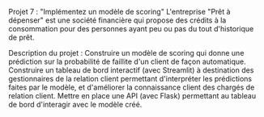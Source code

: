 Projet 7 : "Implémentez un modèle de scoring"
L'entreprise "Prêt à dépenser" est une société financière qui propose des crédits à la consommation pour des personnes ayant peu ou pas du tout d'historique de prêt.

Description du projet :
Construire un modèle de scoring qui donne une prédiction sur la probabilité de faillite d'un client de façon automatique.
Construire un tableau de bord interactif (avec Streamlit) à destination des gestionnaires de la relation client permettant d'interpréter les prédictions faites par le modèle, et d'améliorer la connaissance client des chargés de relation client.
Mettre en place une API (avec Flask) permettant au tableau de bord d'interagir avec le modèle créé.
